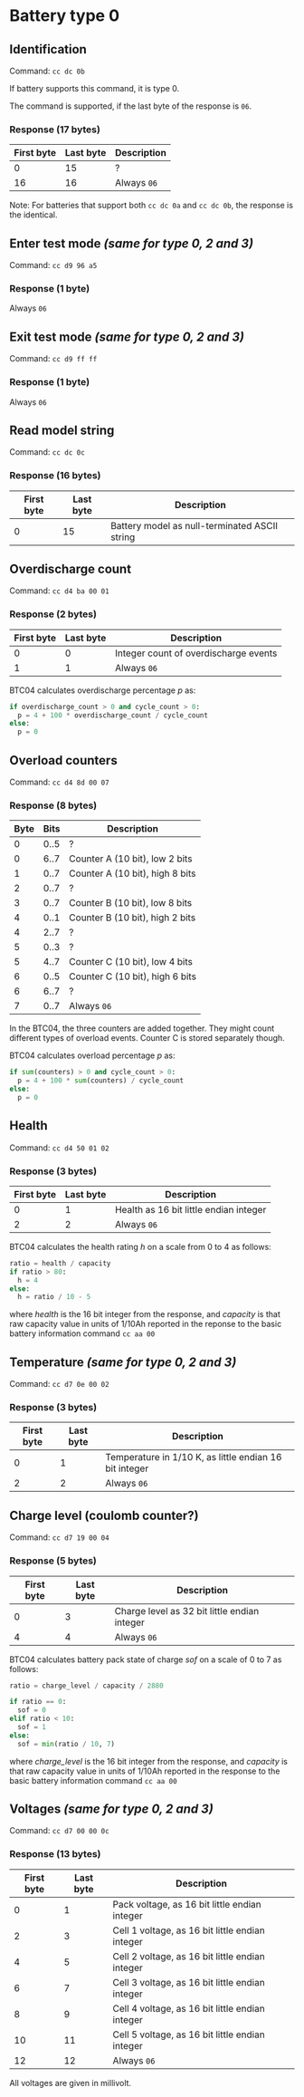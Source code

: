 # Battery type 0

## Identification
Command: `cc dc 0b`

If battery supports this command, it is type 0.

The command is supported, if the last byte of the response is `06`.

### Response (17 bytes)
| First byte | Last byte | Description |
| ---------- | --------- | ----------- |
|         0  |        15 | ?           |
|        16  |        16 | Always `06` |

Note: For batteries that support both `cc dc 0a` and `cc dc 0b`, the response is the identical.

## Enter test mode *(same for type 0, 2 and 3)*
Command: `cc d9 96 a5`

### Response (1 byte)
Always `06`

## Exit test mode *(same for type 0, 2 and 3)*
Command: `cc d9 ff ff`

### Response (1 byte)
Always `06`

## Read model string
Command: `cc dc 0c`

### Response (16 bytes)
| First byte | Last byte | Description                                   |
| ---------- | --------- | --------------------------------------------- |
|         0  |        15 | Battery model as null-terminated ASCII string |


## Overdischarge count
Command: `cc d4 ba 00 01`

### Response (2 bytes)
| First byte | Last byte | Description                           |
| ---------- | --------- | ------------------------------------- |
|         0  |         0 | Integer count of overdischarge events |
|         1  |         1 | Always `06`                           |

BTC04 calculates overdischarge percentage *p* as:
```python
if overdischarge_count > 0 and cycle_count > 0:
  p = 4 + 100 * overdischarge_count / cycle_count
else:
  p = 0
```


## Overload counters
Command: `cc d4 8d 00 07`

### Response (8 bytes)
| Byte | Bits | Description                      |
| ---- | ---- | -------------------------------- |
|    0 | 0..5 | ?                                |
|    0 | 6..7 | Counter A (10 bit), low 2 bits   |
|    1 | 0..7 | Counter A (10 bit), high 8 bits  |
|    2 | 0..7 | ?                                |
|    3 | 0..7 | Counter B (10 bit), low 8 bits   |
|    4 | 0..1 | Counter B (10 bit), high 2 bits  |
|    4 | 2..7 | ?                                |
|    5 | 0..3 | ?                                |
|    5 | 4..7 | Counter C (10 bit), low 4 bits   |
|    6 | 0..5 | Counter C (10 bit), high 6 bits  |
|    6 | 6..7 | ?                                |
|    7 | 0..7 | Always `06`                      |

In the BTC04, the three counters are added together. They might count different types of overload events.
Counter C is stored separately though.

BTC04 calculates overload percentage *p* as:

```python
if sum(counters) > 0 and cycle_count > 0:
  p = 4 + 100 * sum(counters) / cycle_count
else:
  p = 0
```

## Health
Command: `cc d4 50 01 02`

### Response (3 bytes)
| First byte | Last byte | Description                            |
| ---------- | --------- | -------------------------------------- |
|         0  |         1 | Health as 16 bit little endian integer |
|         2  |         2 | Always `06`                            |

BTC04 calculates the health rating *h* on a scale from 0 to 4 as follows:

```python
ratio = health / capacity
if ratio > 80:
  h = 4
else:
  h = ratio / 10 - 5
```

where *health* is the 16 bit integer from the response, and *capacity* is that raw capacity value in units of 1/10Ah reported in the reponse to the basic battery information command `cc aa 00`

## Temperature *(same for type 0, 2 and 3)*
Command: `cc d7 0e 00 02`


### Response (3 bytes)
| First byte | Last byte | Description                                            |
| ---------- | --------- | ------------------------------------------------------ |
|         0  |         1 | Temperature in 1/10 K, as little endian 16 bit integer |
|         2  |         2 | Always `06`                                            |


## Charge level (coulomb counter?)
Command: `cc d7 19 00 04`

### Response (5 bytes)
| First byte | Last byte | Description                                  |
| ---------- | --------- | -------------------------------------------- |
|         0  |         3 | Charge level as 32 bit little endian integer |
|         4  |         4 | Always `06`                                  |

BTC04 calculates battery pack state of charge *sof* on a scale of 0 to 7 as follows:

```python
ratio = charge_level / capacity / 2880

if ratio == 0:
  sof = 0
elif ratio < 10:
  sof = 1
else:
  sof = min(ratio / 10, 7)
```

where *charge_level* is the 16 bit integer from the response, and *capacity* is that raw capacity value in units of 1/10Ah reported in the response to the basic battery information command `cc aa 00`


## Voltages *(same for type 0, 2 and 3)*
Command: `cc d7 00 00 0c`

### Response (13 bytes)
| First byte | Last byte | Description                                     |
| ---------- | --------- | ----------------------------------------------- |
|         0  |         1 | Pack voltage, as 16 bit little endian integer   |
|         2  |         3 | Cell 1 voltage, as 16 bit little endian integer |
|         4  |         5 | Cell 2 voltage, as 16 bit little endian integer |
|         6  |         7 | Cell 3 voltage, as 16 bit little endian integer |
|         8  |         9 | Cell 4 voltage, as 16 bit little endian integer |
|        10  |        11 | Cell 5 voltage, as 16 bit little endian integer |
|        12  |        12 | Always `06`                                     |

All voltages are given in millivolt.

